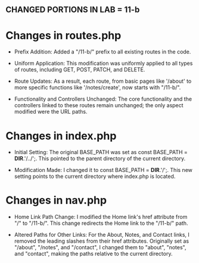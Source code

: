 
## CHANGED PORTIONS IN LAB = 11-b

# Changes in routes.php 

- Prefix Addition: Added a "/11-b/" prefix to all existing routes in the code.

- Uniform Application: This modification was uniformly applied to all types of routes, including GET, POST, PATCH, and DELETE.

- Route Updates: As a result, each route, from basic pages like '/about' to more specific functions like '/notes/create', now starts with "/11-b/".

- Functionality and Controllers Unchanged: The core functionality and the controllers linked to these routes remain unchanged; the only aspect modified were the URL paths.


# Changes in index.php 

- Initial Setting: The original BASE_PATH was set as const BASE_PATH = __DIR__.'/../';. This pointed to the parent directory of the current directory.

- Modification Made: I changed it to const BASE_PATH = __DIR__.'/';. This new setting points to the current directory where index.php is located.


# Changes in nav.php

- Home Link Path Change: I modified the Home link's href attribute from "/" to "/11-b/". This change redirects the Home link to the "/11-b/" path.

- Altered Paths for Other Links: For the About, Notes, and Contact links, I removed the leading slashes from their href attributes. Originally set as "/about", "/notes", and "/contact", I changed them to "about", "notes", and "contact", making the paths relative to the current directory.